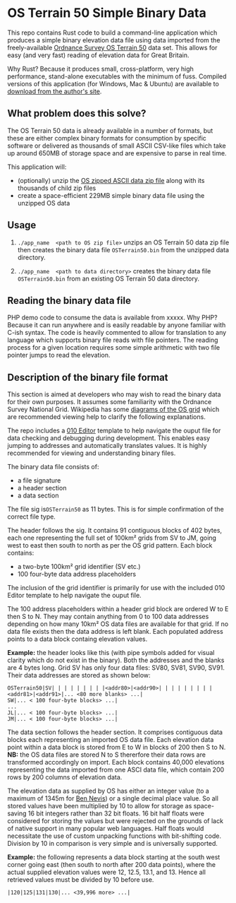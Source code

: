 <h1>OS Terrain 50 Simple Binary Data</h1>

This repo contains Rust code to build a command-line application which produces a simple binary elevation data file using data imported from the freely-available  [Ordnance Survey OS Terrain 50](https://www.ordnancesurvey.co.uk/business-government/products/terrain-50) data set.  This allows for easy (and very fast) reading of elevation data for Great Britain.

Why Rust? Because it produces small, cross-platform, very high performance, stand-alone executables with the minimum of fuss. Compiled versions of this application (for Windows, Mac & Ubuntu) are available to [download from the author's site](TODO).

<h2>What problem does this solve?</h2>

The OS Terrain 50 data is already available in a number of formats, but these are either complex binary formats for consumption by specific software or delivered as thousands of small ASCII CSV-like files which take up around 650MB of storage space and are expensive to parse in real time.

This application will:

* (optionally) unzip the [OS zipped ASCII data zip file](https://osdatahub.os.uk/downloads/open/Terrain50) along with its thousands of child zip files
* create a space-efficient 229MB simple binary data file using the unzipped OS data

<h2>Usage</h2>

1) ``./app_name  <path to OS zip file>`` unzips an OS Terrain 50 data zip file then creates the binary data file ``OSTerrain50.bin`` from the unzipped data directory.

2) ``./app_name  <path to data directory>`` creates the binary data file ``OSTerrain50.bin`` from an existing OS Terrain 50 data directory.

<h2>Reading the binary data file</h2>

PHP demo code to consume the data is available from xxxxx. Why PHP? Because it can run anywhere and is easily readable by anyone familiar with C-ish syntax. The code is heavily commented to allow for translation to any language which supports binary file reads with file pointers. The reading process for a given location requires some simple arithmetic with two file pointer jumps to read the elevation.

<h2>Description of the binary file format</h2>

This section is aimed at developers who may wish to read the binary data for their own purposes. It assumes some familiarity with the Ordnance Survey National Grid. Wikipedia has some [diagrams of the OS grid](https://en.wikipedia.org/wiki/Ordnance_Survey_National_Grid) which are recommended viewing help to clarify the following explanations.

The repo includes a [010 Editor](https://www.sweetscape.com/010editor/) template to help navigate the ouput file for data checking and debugging during development. This enables easy jumping to addresses and automatically translates values. It is highly recommended for viewing and understanding binary files.

The binary data file consists of:

* a file signature
* a header section 
* a data section

The file sig is``OSTerrain50`` as 11 bytes. This is for simple confirmation of the correct file type.

The header follows the sig. It contains 91 contiguous blocks of 402 bytes, each one representing the full set of 100km² grids from SV to JM, going west to east then south to north as per the OS grid pattern. Each block contains:

* a two-byte 100km² grid identifier (SV etc.)
* 100 four-byte data address placeholders

The inclusion of the grid identifier is primarily for use with the included 010 Editor template to help navigate the ouput file.       

The 100 address placeholders within a header grid block are ordered W to E then S to N. They may contain anything from 0 to 100 data addresses depending on how many 10km² OS data files are available for that grid. If no data file exists then the data address is left blank. Each populated address points to a data block containg elevation values.

<b>Example:</b> the header looks like this (with pipe symbols added for visual clarity which do not exist in the binary). Both the addresses and the blanks are 4 bytes long. Grid SV has only four data files: SV80, SV81, SV90, SV91. Their data addresses are stored as shown below:

```
OSTerrain50|SV| | | | | | | | |<addr80>|<addr90>| | | | | | | | |<addr81>|<addr91>|... <80 more blanks> ...|
SW|... < 100 four-byte blocks> ...|
...
JL|... < 100 four-byte blocks> ...|
JM|... < 100 four-byte blocks> ...|
```
The data section follows the header section. It comprises contiguous data blocks each representing an imported OS data file. Each elevation data point within a data block is stored from E to W in blocks of 200 then S to N. <b>NB:</b> the OS data files are stored N to S thererfore their data rows are transformed accordingly on import. Each block contains 40,000 elevations representing the data imported from one ASCI data file, which contain 200 rows by 200 columns of elevation data.

The elevation data as supplied by OS has either an integer value (to a maximum of 1345m for [Ben Nevis](https://en.wikipedia.org/wiki/Ben_Nevis)) or a single decimal place value. So all stored values have been multiplied by 10 to allow for storage as space-saving 16 bit integers rather than 32 bit floats. 16 bit half floats were considered for storing the values but were rejected on the grounds of lack of native support in many popular web languages. Half floats would necessitate the use of custom unpacking functions with bit-shifting code. Division by 10 in comparison is very simple and is universally supported.

<b>Example:</b> the following represents a data block starting at the south west corner going east (then south to north after 200 data points), where the actual supplied elevation values were 12, 12.5, 13.1, and 13. Hence all retrieved values must be divided by 10 before use.

```
|120|125|131|130|... <39,996 more> ...|
```